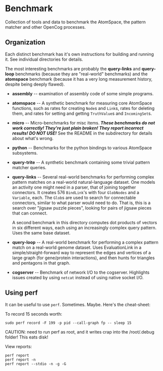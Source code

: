 # Benchmark

Collection of tools and data to benchmark the AtomSpace, the pattern
matcher and other OpenCog processes.

## Organization
Each distinct benchmark has it's own instructions for building and
running it.  See individual directories for details.

The most interesting benchmarks are probably the **query-links** and
**query-loop** benchmarks (because they are "real-world" benchmarks)
and the **atomspace** benchmark (because it has a very long measurement
history, despite being deeply flawed).

* __assembly__ -- examination of assembly code of some simple programs.

* __atomspace__ -- A synthetic benchmark for measuring core AtomSpace
  functions, such as rates for creating `Node`s and `Link`s, rates for
  deleting them, and rates for setting and getting `TruthValue`s and
  `IncomingSet`s.

* __micro__ -- Micro-benchmarks for misc items. ***These benchmarks
  do not work correctly! They're just plain broken! They report
  incorrect results! DO NOT USE!***  See the README in the subdirectory
  for details about what's wrong.

* __python__ -- Benchmarks for the python bindings to various AtomSpace
  subsystems.

* __query-trite__ -- A synthetic benchmark containing some trivial
  pattern matcher queries.

* __query-links__ -- Several real-world benchmarks for performing
  complex pattern matches on a real-world natural-language dataset.
  One models an activity one might need in a parser, that of joining
  together connectors. It creates 576 `BindLink`'s with four `GlobNodes`
  and a `Variable`, each.  The `Glob`s are used to search for connectable
  connectors, similar to what parser would need to do.  That is, this
  is a search over "jigsaw puzzle pieces", looking for pairs of jigsaw
  pieces that can connect.

  A second benchmark in this directory computes dot products of vectors
  in six different ways, each using an increasingly complex query
  pattern. Uses the same base dataset.

* __query-loop__ -- A real-world benchmark for performing a complex
  pattern match on a real-world genome dataset. Uses EvaluationLink
  in a simple/straight-forward way to represent the edges and vertices
  of a large graph (for gene/protein interactions), and then hunts
  for triangles and pentagons in that graph.

* __cogserver__ -- Benchmark of network I/O to the cogserver.
  Highlights issues created by using `netcat` instead of using native
  socket I/O.

## Using perf
It can be useful to use `perf`. Sometimes. Maybe. Here's the
cheat-sheet:

To record 15 seconds worth:
```
sudo perf record -F 199 -p pid --call-graph fp -- sleep 15
```
CAUTION: need to run perf as root, and it writes crap into the
/root/.debug folder!  This eats disk!

View reports:
```
perf report
perf report -n
perf report --stdio -n -g -G
```
